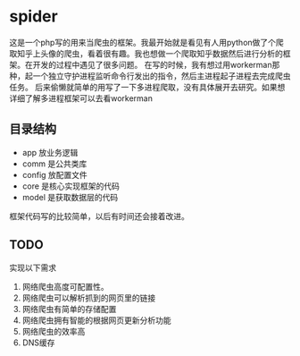 # spider
这是一个php写的用来当爬虫的框架。我最开始就是看见有人用python做了个爬取知乎上头像的爬虫，看着很有趣。我也想做一个爬取知乎数据然后进行分析的框架。在开发的过程中遇见了很多问题。
在写的时候，我有想过用workerman那种，起一个独立守护进程监听命令行发出的指令，然后主进程起子进程去完成爬虫任务。
后来偷懒就简单的用写了一下多进程爬取，没有具体展开去研究。如果想详细了解多进程框架可以去看workerman

## 目录结构

- app 放业务逻辑
- comm 是公共类库
- config 放配置文件
- core 是核心实现框架的代码
- model 是获取数据层的代码

框架代码写的比较简单，以后有时间还会接着改进。

## TODO
实现以下需求

1. 网络爬虫高度可配置性。
2. 网络爬虫可以解析抓到的网页里的链接
3. 网络爬虫有简单的存储配置
4. 网络爬虫拥有智能的根据网页更新分析功能
5. 网络爬虫的效率高
6. DNS缓存　
